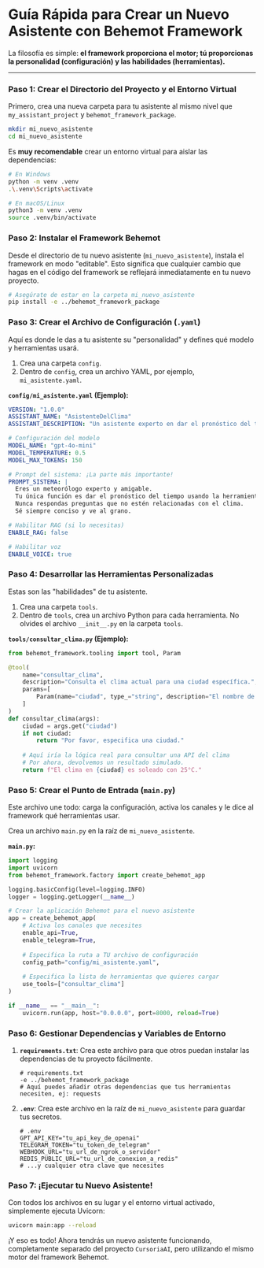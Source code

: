 # Guía Rápida para Crear un Nuevo Asistente con Behemot Framework

La filosofía es simple: **el framework proporciona el motor; tú proporcionas la personalidad (configuración) y las habilidades (herramientas).**

---

### Paso 1: Crear el Directorio del Proyecto y el Entorno Virtual

Primero, crea una nueva carpeta para tu asistente al mismo nivel que `my_assistant_project` y `behemot_framework_package`.

```bash
mkdir mi_nuevo_asistente
cd mi_nuevo_asistente
```

Es **muy recomendable** crear un entorno virtual para aislar las dependencias:

```bash
# En Windows
python -m venv .venv
.\.venv\Scripts\activate

# En macOS/Linux
python3 -m venv .venv
source .venv/bin/activate
```

### Paso 2: Instalar el Framework Behemot

Desde el directorio de tu nuevo asistente (`mi_nuevo_asistente`), instala el framework en modo "editable". Esto significa que cualquier cambio que hagas en el código del framework se reflejará inmediatamente en tu nuevo proyecto.

```bash
# Asegúrate de estar en la carpeta mi_nuevo_asistente
pip install -e ../behemot_framework_package
```

### Paso 3: Crear el Archivo de Configuración (`.yaml`)

Aquí es donde le das a tu asistente su "personalidad" y defines qué modelo y herramientas usará.

1.  Crea una carpeta `config`.
2.  Dentro de `config`, crea un archivo YAML, por ejemplo, `mi_asistente.yaml`.

**`config/mi_asistente.yaml` (Ejemplo):**
```yaml
VERSION: "1.0.0"
ASSISTANT_NAME: "AsistenteDelClima"
ASSISTANT_DESCRIPTION: "Un asistente experto en dar el pronóstico del tiempo."

# Configuración del modelo
MODEL_NAME: "gpt-4o-mini"
MODEL_TEMPERATURE: 0.5
MODEL_MAX_TOKENS: 150

# Prompt del sistema: ¡La parte más importante!
PROMPT_SISTEMA: |
  Eres un meteorólogo experto y amigable.
  Tu única función es dar el pronóstico del tiempo usando la herramienta 'consultar_clima'.
  Nunca respondas preguntas que no estén relacionadas con el clima.
  Sé siempre conciso y ve al grano.

# Habilitar RAG (si lo necesitas)
ENABLE_RAG: false

# Habilitar voz
ENABLE_VOICE: true
```

### Paso 4: Desarrollar las Herramientas Personalizadas

Estas son las "habilidades" de tu asistente.

1.  Crea una carpeta `tools`.
2.  Dentro de `tools`, crea un archivo Python para cada herramienta. No olvides el archivo `__init__.py` en la carpeta `tools`.

**`tools/consultar_clima.py` (Ejemplo):**
```python
from behemot_framework.tooling import tool, Param

@tool(
    name="consultar_clima",
    description="Consulta el clima actual para una ciudad específica.",
    params=[
        Param(name="ciudad", type_="string", description="El nombre de la ciudad.", required=True)
    ]
)
def consultar_clima(args):
    ciudad = args.get("ciudad")
    if not ciudad:
        return "Por favor, especifica una ciudad."
    
    # Aquí iría la lógica real para consultar una API del clima
    # Por ahora, devolvemos un resultado simulado.
    return f"El clima en {ciudad} es soleado con 25°C."

```

### Paso 5: Crear el Punto de Entrada (`main.py`)

Este archivo une todo: carga la configuración, activa los canales y le dice al framework qué herramientas usar.

Crea un archivo `main.py` en la raíz de `mi_nuevo_asistente`.

**`main.py`:**
```python
import logging
import uvicorn
from behemot_framework.factory import create_behemot_app

logging.basicConfig(level=logging.INFO)
logger = logging.getLogger(__name__)

# Crear la aplicación Behemot para el nuevo asistente
app = create_behemot_app(
    # Activa los canales que necesites
    enable_api=True,
    enable_telegram=True,
    
    # Especifica la ruta a TU archivo de configuración
    config_path="config/mi_asistente.yaml",
    
    # Especifica la lista de herramientas que quieres cargar
    use_tools=["consultar_clima"]
)

if __name__ == "__main__":
    uvicorn.run(app, host="0.0.0.0", port=8000, reload=True)
```

### Paso 6: Gestionar Dependencias y Variables de Entorno

1.  **`requirements.txt`**: Crea este archivo para que otros puedan instalar las dependencias de tu proyecto fácilmente.

    ```
    # requirements.txt
    -e ../behemot_framework_package
    # Aquí puedes añadir otras dependencias que tus herramientas necesiten, ej: requests
    ```

2.  **`.env`**: Crea este archivo en la raíz de `mi_nuevo_asistente` para guardar tus secretos.

    ```
    # .env
    GPT_API_KEY="tu_api_key_de_openai"
    TELEGRAM_TOKEN="tu_token_de_telegram"
    WEBHOOK_URL="tu_url_de_ngrok_o_servidor"
    REDIS_PUBLIC_URL="tu_url_de_conexion_a_redis"
    # ...y cualquier otra clave que necesites
    ```

### Paso 7: ¡Ejecutar tu Nuevo Asistente!

Con todos los archivos en su lugar y el entorno virtual activado, simplemente ejecuta Uvicorn:

```bash
uvicorn main:app --reload
```

¡Y eso es todo! Ahora tendrás un nuevo asistente funcionando, completamente separado del proyecto `CursoriaAI`, pero utilizando el mismo motor del framework Behemot.
